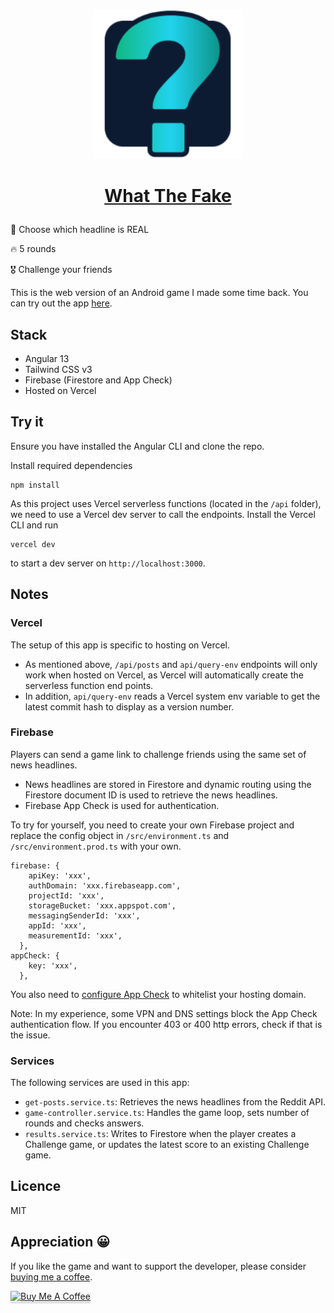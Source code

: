 <p align="center">
  <img style="text-align: center" src="https://github.com/cerivitos/what-the-fake-web/blob/master/src/assets/android-chrome-192x192.png?raw=true" height="240"/>
  <h1 align="center">

[What The Fake](https://wtf.notmydayjob.fyi)

  </h>
</p>

###

🤔 Choose which headline is REAL

🔥 5 rounds

🎖️ Challenge your friends

This is the web version of an Android game I made some time back. You can try out the app [here](https://play.google.com/store/apps/details?id=com.chanwaikit.fakenews).

## Stack

- Angular 13
- Tailwind CSS v3
- Firebase (Firestore and App Check)
- Hosted on Vercel

## Try it

Ensure you have installed the Angular CLI and clone the repo.

Install required dependencies

```
npm install
```

As this project uses Vercel serverless functions (located in the `/api` folder), we need to use a Vercel dev server to call the endpoints. Install the Vercel CLI and run

```
vercel dev
```

to start a dev server on `http://localhost:3000`.

## Notes

### Vercel

The setup of this app is specific to hosting on Vercel.

- As mentioned above, `/api/posts` and `api/query-env` endpoints will only work when hosted on Vercel, as Vercel will automatically create the serverless function end points.
- In addition, `api/query-env` reads a Vercel system env variable to get the latest commit hash to display as a version number.

### Firebase

Players can send a game link to challenge friends using the same set of news headlines.

- News headlines are stored in Firestore and dynamic routing using the Firestore document ID is used to retrieve the news headlines.
- Firebase App Check is used for authentication.

To try for yourself, you need to create your own Firebase project and replace the config object in `/src/environment.ts` and `/src/environment.prod.ts` with your own.

```
firebase: {
    apiKey: 'xxx',
    authDomain: 'xxx.firebaseapp.com',
    projectId: 'xxx',
    storageBucket: 'xxx.appspot.com',
    messagingSenderId: 'xxx',
    appId: 'xxx',
    measurementId: 'xxx',
  },
appCheck: {
    key: 'xxx',
  },
```

You also need to [configure App Check](https://firebase.google.com/docs/app-check) to whitelist your hosting domain.

Note: In my experience, some VPN and DNS settings block the App Check authentication flow. If you encounter 403 or 400 http errors, check if that is the issue.

### Services

The following services are used in this app:

- `get-posts.service.ts`: Retrieves the news headlines from the Reddit API.
- `game-controller.service.ts`: Handles the game loop, sets number of rounds and checks answers.
- `results.service.ts`: Writes to Firestore when the player creates a Challenge game, or updates the latest score to an existing Challenge game.

## Licence

MIT

## Appreciation 😀

If you like the game and want to support the developer, please consider [buying me a coffee](https://www.buymeacoffee.com/cerivitos).

<a href="https://www.buymeacoffee.com/cerivitos" target="_blank"><img src="https://www.buymeacoffee.com/assets/img/custom_images/orange_img.png" alt="Buy Me A Coffee" style="height: 41px !important;width: 174px !important;box-shadow: 0px 3px 2px 0px rgba(190, 190, 190, 0.5) !important;-webkit-box-shadow: 0px 3px 2px 0px rgba(190, 190, 190, 0.5) !important;" ></a>
